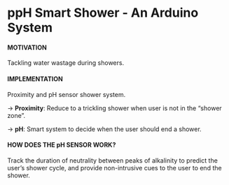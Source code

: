 # ppH Smart Shower - An Arduino System
#### MOTIVATION
Tackling water wastage during showers.


#### IMPLEMENTATION
Proximity and pH sensor shower system.

→ **Proximity**: Reduce to a trickling shower when user is not in the “shower zone”.

→ **pH**: Smart system to decide when the user should end a shower.


#### HOW DOES THE pH SENSOR WORK?
Track the duration of neutrality between peaks of alkalinity to predict the user’s shower cycle, and provide non-intrusive cues to the user to end the shower.
